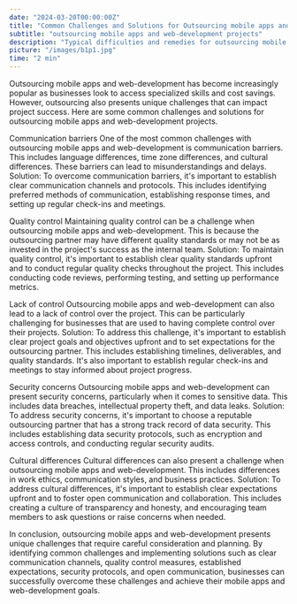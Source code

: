 ```yaml
---
date: "2024-03-20T00:00:00Z"
title: "Common Challenges and Solutions for Outsourcing mobile apps and web-development Projects"
subtitle: "outsourcing mobile apps and web-development projects"
description: "Typical difficulties and remedies for outsourcing mobile apps and web-development projects."
picture: "/images/b1p1.jpg"
time: "2 min"
---
```

Outsourcing mobile apps and web-development has become increasingly popular as businesses look to access specialized skills and cost savings. However, outsourcing also presents unique challenges that can impact project success. Here are some common challenges and solutions for outsourcing mobile apps and web-development projects.

Communication barriers
One of the most common challenges with outsourcing mobile apps and web-development is communication barriers. This includes language differences, time zone differences, and cultural differences. These barriers can lead to misunderstandings and delays.
Solution: To overcome communication barriers, it's important to establish clear communication channels and protocols. This includes identifying preferred methods of communication, establishing response times, and setting up regular check-ins and meetings.

Quality control
Maintaining quality control can be a challenge when outsourcing mobile apps and web-development. This is because the outsourcing partner may have different quality standards or may not be as invested in the project's success as the internal team.
Solution: To maintain quality control, it's important to establish clear quality standards upfront and to conduct regular quality checks throughout the project. This includes conducting code reviews, performing testing, and setting up performance metrics.

Lack of control
Outsourcing mobile apps and web-development can also lead to a lack of control over the project. This can be particularly challenging for businesses that are used to having complete control over their projects.
Solution: To address this challenge, it's important to establish clear project goals and objectives upfront and to set expectations for the outsourcing partner. This includes establishing timelines, deliverables, and quality standards. It's also important to establish regular check-ins and meetings to stay informed about project progress.

Security concerns
Outsourcing mobile apps and web-development can present security concerns, particularly when it comes to sensitive data. This includes data breaches, intellectual property theft, and data leaks.
Solution: To address security concerns, it's important to choose a reputable outsourcing partner that has a strong track record of data security. This includes establishing data security protocols, such as encryption and access controls, and conducting regular security audits.

Cultural differences
Cultural differences can also present a challenge when outsourcing mobile apps and web-development. This includes differences in work ethics, communication styles, and business practices.
Solution: To address cultural differences, it's important to establish clear expectations upfront and to foster open communication and collaboration. This includes creating a culture of transparency and honesty, and encouraging team members to ask questions or raise concerns when needed.

In conclusion, outsourcing mobile apps and web-development presents unique challenges that require careful consideration and planning. By identifying common challenges and implementing solutions such as clear communication channels, quality control measures, established expectations, security protocols, and open communication, businesses can successfully overcome these challenges and achieve their mobile apps and web-development goals.
